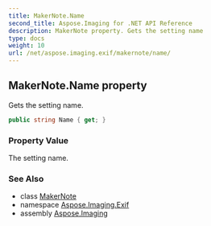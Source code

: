 ```yaml
---
title: MakerNote.Name
second_title: Aspose.Imaging for .NET API Reference
description: MakerNote property. Gets the setting name
type: docs
weight: 10
url: /net/aspose.imaging.exif/makernote/name/
---
```

## MakerNote.Name property

Gets the setting name.

```csharp
public string Name { get; }
```

### Property Value

The setting name.

### See Also

* class [MakerNote](../)
* namespace [Aspose.Imaging.Exif](../../makernote/)
* assembly [Aspose.Imaging](../../../)


